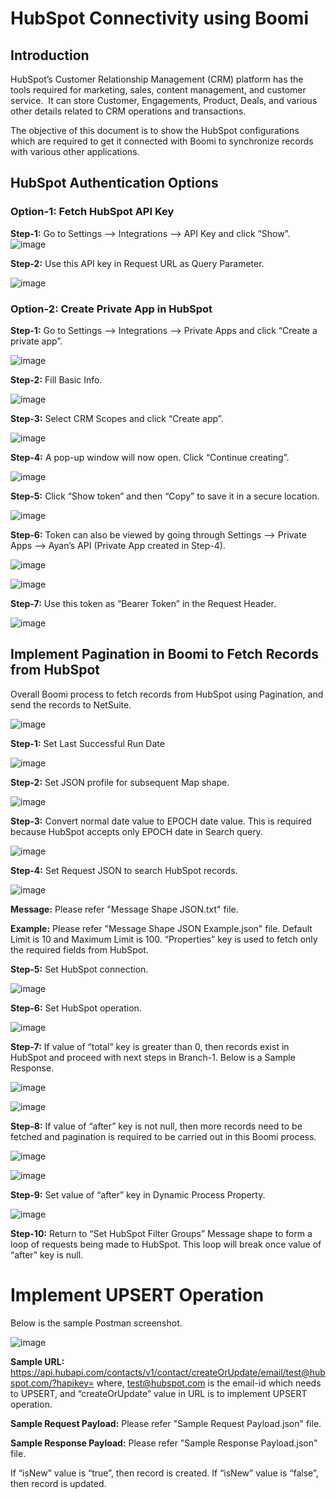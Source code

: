 # HubSpot Connectivity using Boomi

## Introduction
HubSpot’s Customer Relationship Management (CRM) platform has the tools required for marketing, sales, content management, and customer service.  It can store Customer, Engagements, Product, Deals, and various other details related to CRM operations and transactions.

The objective of this document is to show the HubSpot configurations which are required to get it connected with Boomi to synchronize records with various other applications.

## HubSpot Authentication Options
### Option-1: Fetch HubSpot API Key

**Step-1:** Go to Settings --> Integrations --> API Key and click “Show”.
![image](https://user-images.githubusercontent.com/12267939/177537404-a5f00b18-97c1-42be-97ff-81bc12e669c1.png)


**Step-2:** Use this API key in Request URL as Query Parameter.

![image](https://user-images.githubusercontent.com/12267939/177537421-afd0ca6b-2645-4a02-8c4a-34d34691bb8a.png)


### Option-2: Create Private App in HubSpot
**Step-1:** Go to Settings --> Integrations --> Private Apps and click “Create a private app”.

![image](https://user-images.githubusercontent.com/12267939/177537751-d1edc528-47c0-460a-a245-681c0cfec566.png)

**Step-2:** Fill Basic Info.

![image](https://user-images.githubusercontent.com/12267939/177537772-3bf4fcb7-ed4e-4301-9714-d13b3aa65cc0.png)

**Step-3:** Select CRM Scopes and click “Create app”.

![image](https://user-images.githubusercontent.com/12267939/177537841-182e78a1-3308-45f2-b1de-dc2766e0b68c.png)


**Step-4:** A pop-up window will now open. Click “Continue creating”.

![image](https://user-images.githubusercontent.com/12267939/177537861-8f2ab71c-d01e-451b-a725-5c2430933bb1.png)


**Step-5:** Click “Show token” and then “Copy” to save it in a secure location.

![image](https://user-images.githubusercontent.com/12267939/177537866-e3c1ba2c-7e06-499e-9e39-aa1119660fc0.png)


**Step-6:** Token can also be viewed by going through Settings --> Private Apps --> Ayan’s API (Private App created in Step-4).

![image](https://user-images.githubusercontent.com/12267939/177537876-435d14d4-b474-47dd-8461-46af634fa049.png)

![image](https://user-images.githubusercontent.com/12267939/177537923-ae40c57c-71d3-43c5-ba23-bf64f4846206.png)


**Step-7:** Use this token as “Bearer Token” in the Request Header.

![image](https://user-images.githubusercontent.com/12267939/177537947-f8a49a2a-4389-4b61-b84e-d7665b069ed4.png)


## Implement Pagination in Boomi to Fetch Records from HubSpot
Overall Boomi process to fetch records from HubSpot using Pagination, and send the records to NetSuite.

![image](https://user-images.githubusercontent.com/12267939/177538132-eede2124-0261-456d-804c-2703eaadc23c.png)


**Step-1:** Set Last Successful Run Date

![image](https://user-images.githubusercontent.com/12267939/177538158-0ade98bc-56e9-4168-a022-945053c30b90.png)


**Step-2:** Set JSON profile for subsequent Map shape.

![image](https://user-images.githubusercontent.com/12267939/177538187-7c542750-1f79-4ea3-b45f-b7c008a193b0.png)


**Step-3:** Convert normal date value to EPOCH date value. This is required because HubSpot accepts only EPOCH date in Search query.

![image](https://user-images.githubusercontent.com/12267939/177538207-8a82997a-e89d-417e-8d16-922885a7abf0.png)


**Step-4:** Set Request JSON to search HubSpot records.

![image](https://user-images.githubusercontent.com/12267939/177538376-e764ac23-65ab-4f50-be9f-3807bbda59bf.png)

**Message:** Please refer "Message Shape JSON.txt" file.
  
**Example:** Please refer "Message Shape JSON Example.json" file. Default Limit is 10 and Maximum Limit is 100. “Properties” key is used to fetch only the required fields from HubSpot.

**Step-5:** Set HubSpot connection.

![image](https://user-images.githubusercontent.com/12267939/177538443-e3b3d3fd-97c8-43dc-a77c-a2fe747454e5.png)


**Step-6:** Set HubSpot operation.

![image](https://user-images.githubusercontent.com/12267939/177538472-ebfd5015-9cc9-4899-b3e3-6e937295ec6f.png)


**Step-7:** If value of “total” key is greater than 0, then records exist in HubSpot and proceed with next steps in Branch-1.
Below is a Sample Response.

![image](https://user-images.githubusercontent.com/12267939/177538501-61484cb3-077a-49be-b58e-bdb8c421dc5f.png)

![image](https://user-images.githubusercontent.com/12267939/177538533-d612ba17-5df8-46b6-8d61-b348e5aa84c1.png)


**Step-8:** If value of “after” key is not null, then more records need to be fetched and pagination is required to be carried out in this Boomi process.

![image](https://user-images.githubusercontent.com/12267939/177538552-9359d649-9e82-4b6c-af42-de650800b4f7.png)

![image](https://user-images.githubusercontent.com/12267939/177538583-68bed447-4afb-4152-8966-63e3573fc8ca.png)


**Step-9:** Set value of “after” key in Dynamic Process Property.

![image](https://user-images.githubusercontent.com/12267939/177538572-9062f295-feb6-412e-a3f2-d3d73e053e59.png)


**Step-10:** Return to “Set HubSpot Filter Groups” Message shape to form a loop of requests being made to HubSpot. This loop will break once value of “after” key is null.


# Implement UPSERT Operation
Below is the sample Postman screenshot. 

![image](https://user-images.githubusercontent.com/12267939/177538654-81fdf889-5b1c-4042-a900-0dc847124627.png)


**Sample URL:** https://api.hubapi.com/contacts/v1/contact/createOrUpdate/email/test@hubspot.com/?hapikey=<value>
where, test@hubspot.com is the email-id which needs to UPSERT, and “createOrUpdate” value in URL is to implement UPSERT operation.
  
**Sample Request Payload:** Please refer "Sample Request Payload.json" file.

**Sample Response Payload:** Please refer "Sample Response Payload.json" file.

If “isNew” value is “true”, then record is created. If “isNew” value is “false”, then record is updated.
